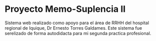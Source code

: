 # Proyecto Memo-Suplencia II

Sistema web realizado como apoyo para el área de RRHH del hospital regional de Iquique, Dr Ernesto Torres Galdames. Este sistema fue serelizado de forma autodidacta para mi segunda practica profesional.


